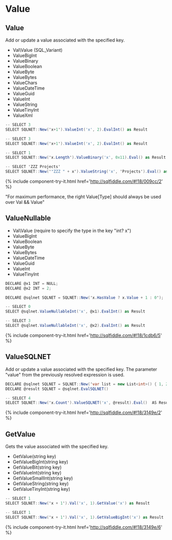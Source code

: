 # Value

## Value

Add or update a value associated with the specified key.

 - Val\Value (SQL_Variant)
 - ValueBigInt
 - ValueBinary
 - ValueBoolean
 - ValueByte
 - ValueBytes
 - ValueChars
 - ValueDateTime
 - ValueGuid
 - ValueInt
 - ValueString
 - ValueTinyInt
 - ValueXml


```csharp
-- SELECT 3
SELECT SQLNET::New('x+1').ValueInt('x', 2).EvalInt() as Result

-- SELECT 3
SELECT SQLNET::New('x+1').ValueInt('x', 2).EvalInt() as Result

-- SELECT 1
SELECT SQLNET::New('x.Length').ValueBinary('x', 0x11).Eval() as Result

-- SELECT 'ZZZ Projects'
SELECT SQLNET::New('"ZZZ " + x').ValueString('x', 'Projects').Eval() as Result

```
{% include component-try-it.html href='http://sqlfiddle.com/#!18/009cc/2' %}

"For maximum performance, the right Value[Type] should always be used over Val && Value"

## ValueNullable

 - Val\Value (require to specify the type in the key "int? x")
 - ValueBigInt
 - ValueBoolean
 - ValueByte
 - ValueBytes
 - ValueDateTime
 - ValueGuid
 - ValueInt
 - ValueTinyInt


```csharp
DECLARE @x1 INT = NULL;
DECLARE @x2 INT = 2;

DECLARE @sqlnet SQLNET = SQLNET::New('x.HasValue ? x.Value + 1 : 0');

-- SELECT 0
SELECT @sqlnet.ValueNullableInt('x', @x1).EvalInt() as Result

-- SELECT 3
SELECT @sqlnet.ValueNullableInt('x', @x2).EvalInt() as Result

```
{% include component-try-it.html href='http://sqlfiddle.com/#!18/1cdb6/5' %}

## ValueSQLNET

Add or update a value associated with the specified key. The parameter "value" from the previously resolved expression is used.


```csharp
DECLARE @sqlnet SQLNET = SQLNET::New('var list = new List<int>() { 1, 2, 3, 4}')
DECLARE @result SQLNET = @sqlnet.EvalSQLNET()

-- SELECT 4
SELECT SQLNET::New('x.Count').ValueSQLNET('x', @result).Eval()  AS Result 

```
{% include component-try-it.html href='http://sqlfiddle.com/#!18/3149e/2' %}

## GetValue

Gets the value associated with the specified key.

 - GetValue(string key)
 - GetValueBigInt(string key)
 - GetValueBit(string key)
 - GetValueInt(string key)
 - GetValueSmallInt(string key)
 - GetValueString(string key)
 - GetValueTinyInt(string key)


```csharp
-- SELECT 1
SELECT SQLNET::New('x + 1').Val('x', 1).GetValue('x') as Result

-- SELECT 1
SELECT SQLNET::New('x + 1').Val('x', 1).GetValueBigInt('x') as Result

```
{% include component-try-it.html href='http://sqlfiddle.com/#!18/3149e/6' %}

